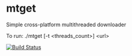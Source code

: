 # mtget
Simple cross-platform multithreaded downloader

To run: ./mtget \[-t \<threads_count\>\] \<url\>

[![Build Status](https://travis-ci.org/Maaarmotte/mtget.svg?branch=master)](https://travis-ci.org/Maaarmotte/mtget)
